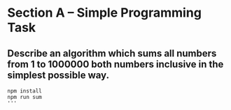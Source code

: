 # Section A – Simple Programming Task

## Describe an algorithm which sums all numbers from 1 to 1000000 both numbers inclusive in the simplest possible way.

```
npm install
npm run sum
'''
